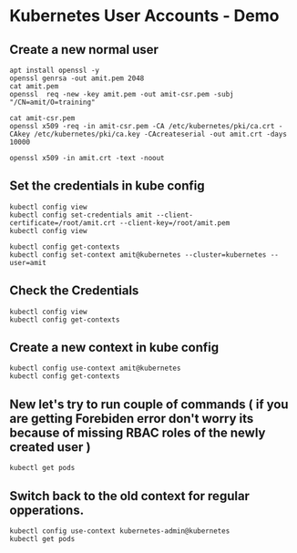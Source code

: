 # Kubernetes User Accounts - Demo

## Create a new normal user

```   
apt install openssl -y 
openssl genrsa -out amit.pem 2048
cat amit.pem 
openssl  req -new -key amit.pem -out amit-csr.pem -subj "/CN=amit/O=training"
   
cat amit-csr.pem 
openssl x509 -req -in amit-csr.pem -CA /etc/kubernetes/pki/ca.crt -CAkey /etc/kubernetes/pki/ca.key -CAcreateserial -out amit.crt -days 10000

openssl x509 -in amit.crt -text -noout
```

## Set the credentials in kube config
```
kubectl config view
kubectl config set-credentials amit --client-certificate=/root/amit.crt --client-key=/root/amit.pem 
kubectl config view

kubectl config get-contexts
kubectl config set-context amit@kubernetes --cluster=kubernetes --user=amit
```

## Check the Credentials
```
kubectl config view
kubectl config get-contexts
```

## Create a new context in kube config
```
kubectl config use-context amit@kubernetes
kubectl config get-contexts
```

## New let's try to run couple of commands ( if you are getting Forebiden error don't worry its because of missing RBAC roles of the newly created user )  
```
kubectl get pods 
```


## Switch back to the old context for regular opperations.
```
kubectl config use-context kubernetes-admin@kubernetes
kubectl get pods 
```

